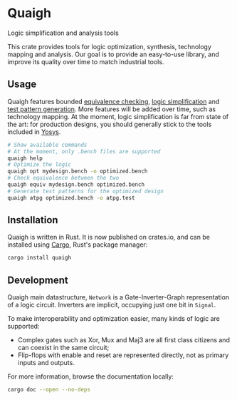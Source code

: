 # Quaigh

<!-- cargo-rdme start -->

Logic simplification and analysis tools

This crate provides tools for logic optimization, synthesis, technology mapping and analysis.
Our goal is to provide an easy-to-use library, and improve its quality over time to match industrial tools.

## Usage

Quaigh features bounded [equivalence checking](https://en.wikipedia.org/wiki/Formal_equivalence_checking),
[logic simplification](https://en.wikipedia.org/wiki/Logic_optimization) and
[test pattern generation](https://en.wikipedia.org/wiki/Automatic_test_pattern_generation).
More features will be added over time, such as technology mapping.
At the moment, logic simplification is far from state of the art: for production designs, you should
generally stick to the tools included in [Yosys](https://github.com/YosysHQ/yosys).

```bash
# Show available commands
# At the moment, only .bench files are supported
quaigh help
# Optimize the logic
quaigh opt mydesign.bench -o optimized.bench
# Check equivalence between the two
quaigh equiv mydesign.bench optimized.bench
# Generate test patterns for the optimized design
quaigh atpg optimized.bench -o atpg.test
```

## Installation

Quaigh is written in Rust. It is now published on crates.io, and can be installed using
[Cargo](https://doc.rust-lang.org/cargo/getting-started/installation.html), Rust's package manager:
```bash
cargo install quaigh
```

## Development

Quaigh main datastructure, `Network` is a Gate-Inverter-Graph representation of a logic circuit.
Inverters are implicit, occupying just one bit in `Signal`.

To make interoperability and optimization easier, many kinds of logic are supported:
* Complex gates such as Xor, Mux and Maj3 are all first class citizens and can coexist in the same circuit;
* Flip-flops with enable and reset are represented directly, not as primary inputs and outputs.

For more information, browse the documentation locally:
```bash
cargo doc --open --no-deps
```

<!-- cargo-rdme end -->
